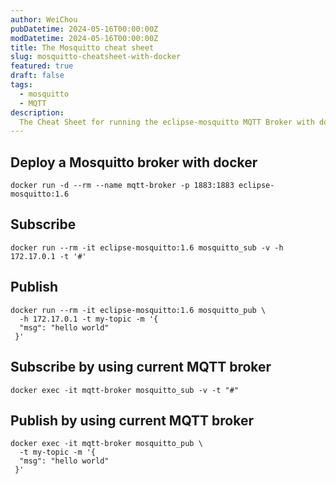 ```yaml
---
author: WeiChou
pubDatetime: 2024-05-16T00:00:00Z
modDatetime: 2024-05-16T00:00:00Z
title: The Mosquitto cheat sheet
slug: mosquitto-cheatsheet-with-docker
featured: true
draft: false
tags:
  - mosquitto
  - MQTT
description:
  The Cheat Sheet for running the eclipse-mosquitto MQTT Broker with docker.
---
```



## Deploy a Mosquitto broker with docker
```
docker run -d --rm --name mqtt-broker -p 1883:1883 eclipse-mosquitto:1.6
```

## Subscribe
```
docker run --rm -it eclipse-mosquitto:1.6 mosquitto_sub -v -h 172.17.0.1 -t '#'
```

## Publish
```
docker run --rm -it eclipse-mosquitto:1.6 mosquitto_pub \
  -h 172.17.0.1 -t my-topic -m '{
  "msg": "hello world"
 }'
```

## Subscribe by using current MQTT broker
```
docker exec -it mqtt-broker mosquitto_sub -v -t "#"
```

## Publish by using current MQTT broker
```
docker exec -it mqtt-broker mosquitto_pub \
  -t my-topic -m '{
  "msg": "hello world"
 }'
```